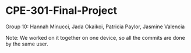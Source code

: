 # CPE-301-Final-Project
Group 10: Hannah Minucci, Jada Okaikoi, Patricia Paylor, Jasmine Valencia

Note: We worked on it together on one device, so all the commits are done by the same user.
